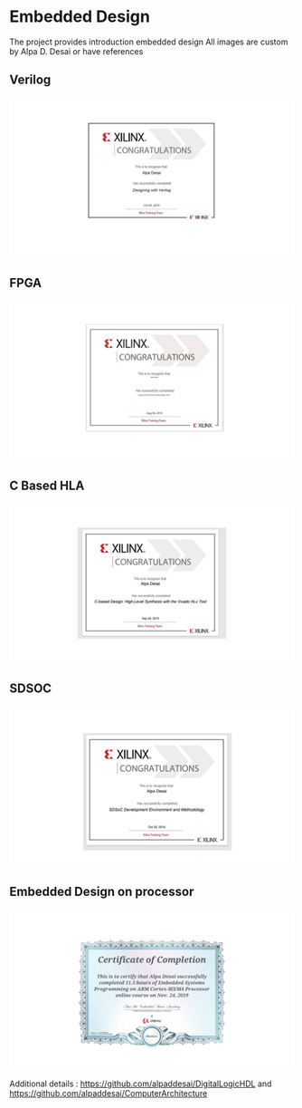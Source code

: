 # Embedded Design


The project provides introduction embedded design
All images are custom by Alpa D. Desai or have references


## Verilog
![image](Verilog.jpg)

## FPGA 
![image](DesigningFPGA.jpg)

## C Based HLA
![image](CbasedHLA.jpg)

## SDSOC
![image](SDSOC.jpg)

## Embedded Design on processor
![image](EmbeddedSystemDesign.jpg)


Additional details : https://github.com/alpaddesai/DigitalLogicHDL and https://github.com/alpaddesai/ComputerArchitecture 
